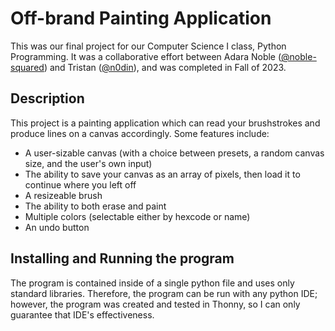 # Off-brand Painting Application

This was our final project for our Computer Science I class, Python Programming. It was a collaborative effort between Adara Noble ([@noble-squared](https://github.com/noble-squared)) and Tristan ([@n0din](https://github.com/n0din)), and was completed in Fall of 2023.             

## Description

This project is a painting application which can read your brushstrokes and produce lines on a canvas accordingly. Some features include:
* A user-sizable canvas (with a choice between presets, a random canvas size, and the user's own input)
* The ability to save your canvas as an array of pixels, then load it to continue where you left off
* A resizeable brush
* The ability to both erase and paint
* Multiple colors (selectable either by hexcode or name)
* An undo button

## Installing and Running the program

The program is contained inside of a single python file and uses only standard libraries. Therefore, the program can be run with any python IDE; however, the program was created and tested in Thonny, so I can only guarantee that IDE's effectiveness. 

